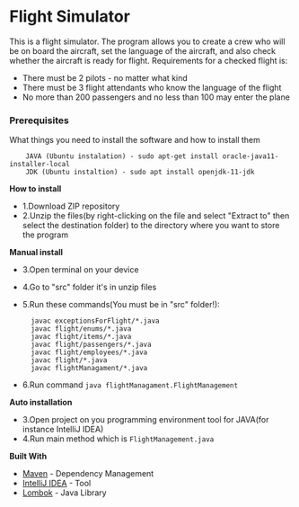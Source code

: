 # Flight Simulator

This is a flight simulator. The program allows you to create a crew who will be on board the aircraft, set the language 
of the aircraft, and also check whether the aircraft is ready for flight. Requirements for a checked flight is:
* There must be 2 pilots - no matter what kind
* There must be 3 flight attendants who know the language of the flight
* No more than 200 passengers and no less than 100 may enter the plane

### Prerequisites

What things you need to install the software and how to install them

        JAVA (Ubuntu instalation) - sudo apt-get install oracle-java11-installer-local
        JDK (Ubuntu instaltion) - sudo apt install openjdk-11-jdk 

**How to install**

* 1.Download ZIP repository
* 2.Unzip the files(by right-clicking on the file and select "Extract to" then select the destination folder)
    to the directory where you want to store the program 

**Manual install**

* 3.Open terminal on your device
* 4.Go to "src" folder it's in unzip files
* 5.Run these commands(You must be in "src" folder!):

        javac exceptionsForFlight/*.java
        javac flight/enums/*.java
        javac flight/items/*.java
        javac flight/passengers/*.java
        javac flight/employees/*.java
        javac flight/*.java
        javac flightManagament/*.java


* 6.Run command `java flightManagament.FlightManagement`

**Auto installation**

* 3.Open project on you programming environment tool for JAVA(for instance IntelliJ IDEA)
* 4.Run main method which is `FlightManagement.java` 


**Built With**

* [Maven](https://maven.apache.org/) - Dependency Management
* [IntelliJ IDEA](https://www.jetbrains.com/idea/) - Tool
* [Lombok](https://projectlombok.org/) - Java Library